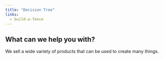 ```yaml
---
title: "Decision Tree"
links: 
  - build-a-fence
---
```

## What can we help you with?

We sell a wide variety of products that can be used to create many things.

